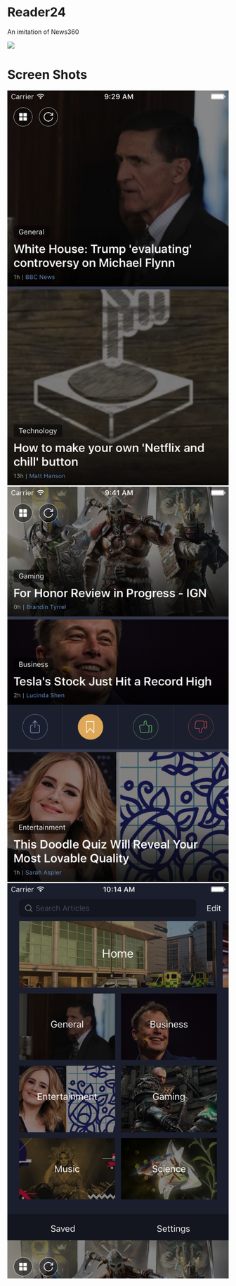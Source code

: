 # Reader24
An imitation of News360


![](demo.gif)

# Screen Shots

![](screenshot1.png)![](screenshot2.png)![](screenshot3.png)
